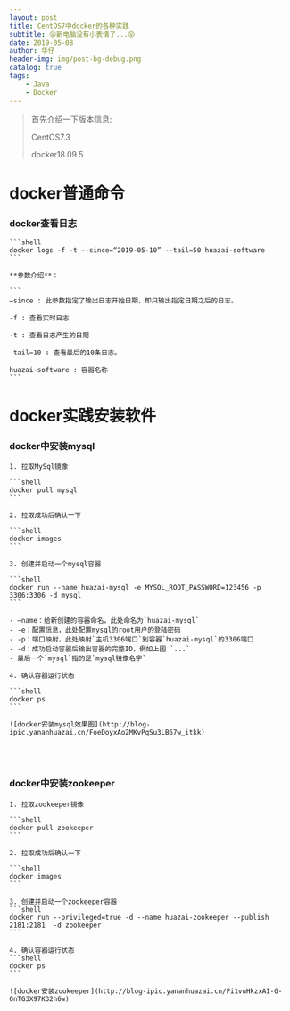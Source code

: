 ```yaml
---
layout: post
title: CentOS7中docker的各种实践
subtitle: 😝新电脑没有小表情了...😝
date: 2019-05-08
author: 华仔
header-img: img/post-bg-debug.png
catalog: true
tags:
    - Java
    - Docker
---
```


> 首先介绍一下版本信息:
>
> CentOS7.3
>
> docker18.09.5


# docker普通命令

### docker查看日志


	```shell
	docker logs -f -t --since=“2019-05-10” --tail=50 huazai-software
	```
	
	**参数介绍**：
	
	```
	–since : 此参数指定了输出日志开始日期，即只输出指定日期之后的日志。
	
	-f : 查看实时日志
	
	-t : 查看日志产生的日期
	
	-tail=10 : 查看最后的10条日志。
	
	huazai-software : 容器名称
	```



# docker实践安装软件

### docker中安装mysql

    1. 拉取MySql镜像
    
    ```shell
    docker pull mysql
    ```
    
    2. 拉取成功后确认一下
    
    ```shell
    docker images
    ```
    
    3. 创建并启动一个mysql容器
    
    ```shell
    docker run --name huazai-mysql -e MYSQL_ROOT_PASSWORD=123456 -p 3306:3306 -d mysql
    ```
    
    - –name：给新创建的容器命名，此处命名为`huazai-mysql`
    - -e：配置信息，此处配置mysql的root用户的登陆密码
    - -p：端口映射，此处映射`主机3306端口`到容器`huazai-mysql`的3306端口
    - -d：成功启动容器后输出容器的完整ID，例如上图 `...`
    - 最后一个`mysql`指的是`mysql镜像名字`
    
    4. 确认容器运行状态
    
    ```shell
    docker ps
    ```
    
    ![docker安装mysql效果图](http://blog-ipic.yananhuazai.cn/FoeDoyxAo2MKvPqSu3LB67w_itkk)


​		
​		
### docker中安装zookeeper

    1. 拉取zookeeper镜像
    
    ```shell
    docker pull zookeeper
    ```
    
    2. 拉取成功后确认一下
    
    ```shell
    docker images
    ```
    
    3. 创建并启动一个zookeeper容器
    ```shell
    docker run --privileged=true -d --name huazai-zookeeper --publish 2181:2181  -d zookeeper
    ```
    
    4. 确认容器运行状态
    ```shell
    docker ps
    ```
    
    ![docker安装zookeeper](http://blog-ipic.yananhuazai.cn/Fi1vuHkzxAI-G-OnTG3X97K32h6w)


